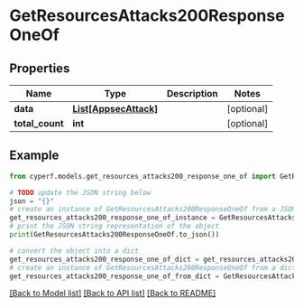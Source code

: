 # GetResourcesAttacks200ResponseOneOf


## Properties

Name | Type | Description | Notes
------------ | ------------- | ------------- | -------------
**data** | [**List[AppsecAttack]**](AppsecAttack.md) |  | [optional] 
**total_count** | **int** |  | [optional] 

## Example

```python
from cyperf.models.get_resources_attacks200_response_one_of import GetResourcesAttacks200ResponseOneOf

# TODO update the JSON string below
json = "{}"
# create an instance of GetResourcesAttacks200ResponseOneOf from a JSON string
get_resources_attacks200_response_one_of_instance = GetResourcesAttacks200ResponseOneOf.from_json(json)
# print the JSON string representation of the object
print(GetResourcesAttacks200ResponseOneOf.to_json())

# convert the object into a dict
get_resources_attacks200_response_one_of_dict = get_resources_attacks200_response_one_of_instance.to_dict()
# create an instance of GetResourcesAttacks200ResponseOneOf from a dict
get_resources_attacks200_response_one_of_from_dict = GetResourcesAttacks200ResponseOneOf.from_dict(get_resources_attacks200_response_one_of_dict)
```
[[Back to Model list]](../README.md#documentation-for-models) [[Back to API list]](../README.md#documentation-for-api-endpoints) [[Back to README]](../README.md)


